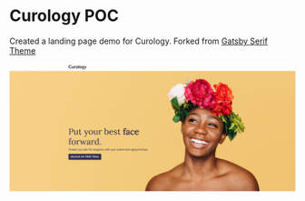 # Curology POC

Created a landing page demo for Curology. Forked from [Gatsby Serif Theme](https://github.com/JugglerX/gatsby-serif-theme/)

![Gatsby Serif Theme screenshot](https://github.com/tessacharis/Curology-POC/blob/master/screenshots/curology-poc-screenshot.png)
